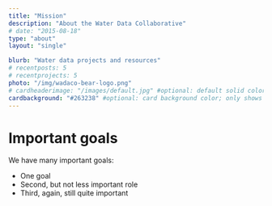 ```yaml
---
title: "Mission"
description: "About the Water Data Collaborative"
# date: "2015-08-18"
type: "about"
layout: "single"

blurb: "Water data projects and resources"
# recentposts: 5
# recentprojects: 5
photo: "/img/wadaco-bear-logo.png"
# cardheaderimage: "/images/default.jpg" #optional: default solid color if unset
cardbackground: "#263238" #optional: card background color; only shows when no image specified
---
```


# Important goals

We have many important goals:

- One goal
- Second, but not less important role
- Third, again, still quite important
